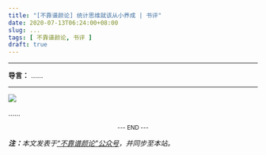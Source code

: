 ```yaml
---
title: "[不靠谱颜论] 统计思维就该从小养成 | 书评"
date: 2020-07-13T06:24:00+08:00
slug: ...
tags: [ 不靠谱颜论, 书评 ]
draft: true
---
```


---

**导言：** ……

---

<img src="/images/2020-06-29/code.png" style="max-width:300px"/>

……

<center><small>--- END ---</small></center>

<i><b>注：</b>本文发表于[“不靠谱颜论”公众号](https://mp.weixin.qq.com/s/gTm5_XxP3-W4Ee5AppcfJw)，并同步至本站。</i>
